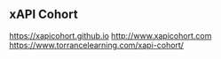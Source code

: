 ## xAPI Cohort
https://xapicohort.github.io
http://www.xapicohort.com
https://www.torrancelearning.com/xapi-cohort/
